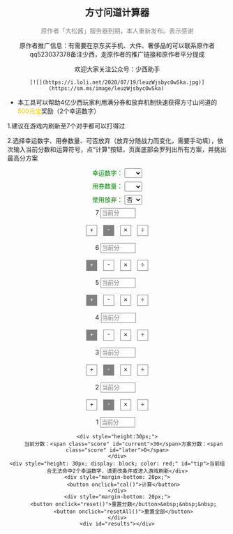 <!DOCTYPE html PUBLIC "-//W3C//DTD XHTML 1.0 Transitional//EN" "http://www.w3.org/TR/xhtml1/DTD/xhtml1-transitional.dtd">

<meta name="viewport" content="width=device-width,initial-scale=1,minimum-scale=1,maximum-scale=1,user-scalable=no">
<title> 方寸问道计算器</title>
<script src="./fangcunshan_files/jquery-1.4.4.min.js" type="text/javascript"></script>
<script src="./fangcunshan_files/fangcunshan.js" type="text/javascript"></script>
<style>
#main div {
	margin-top: 8px;
	margin-bottom: 8px;
}
.m div {
	display: inline-block;
	width: 23px;
	height: 23px;
	margin-left: 5px;
	margin-right: 5px;
}
input, .m div {
	border: 1px solid gray;
}
.m-selected {
	background-color: gray;
	color: white;
}
.n-tip {
	background-color: #FF5151;
}
.score {
	display: inline-block;
	width: 58px;
	color: #FF5151;
}
input {
	width: 80px;
	height: 23px;
}
select {
	width: 40px;
	height: 22px;
}
.giveup {
	display: none;
}
#results span {
	border-bottom:1px dashed gray;
}
</style>

<div align="center">

## 方寸问道计算器

<font color="gray">原作者「大松酱」服务器到期，本人重新发布。表示感谢</font>

原作者推广信息：有需要在京东买手机、大件、奢侈品的可以联系原作者qq523037378备注少西，走原作者的推广链接和原作者平分提成

欢迎大家关注公众号：少西助手

	[![](https://i.loli.net/2020/07/19/leuzWjsbycOwSka.jpg)](https://sm.ms/image/leuzWjsbycOwSka)		
</div>

* 本工具可以帮助4亿少西玩家利用满分券和放弃机制快速获得方寸山问道的<font color="#EAC100">500元宝</font>奖励（2个幸运数字）

1.建议在游戏内刷新至7个对手都可以打得过

2.选择幸运数字、用券数量、可否放弃（放弃分随战力而变化，需要手动填），依次输入当前分数和运算符号，点“计算”按钮，页面底部会罗列出所有方案，并挑出最高分方案

<div id="main" align="center">
	<div style="color: green;">
		幸运数字：
		<select id="luck">
			<option value=""></option>
			<option value="0">0</option>
			<option value="1">1</option>
			<option value="2">2</option>
			<option value="3">3</option>
			<option value="4">4</option>
			<option value="5">5</option>
			<option value="6">6</option>
			<option value="7">7</option>
			<option value="8">8</option>
			<option value="9">9</option>
		</select>
	</div>
	<div style="color: green;">
		用券数量：
		<select id="quan">
			<option value=""></option>
			<option value="0">0</option>
			<option value="1">1</option>
			<option value="2">2</option>
		</select>
	</div>
	<div style="color: green;">
		使用放弃：
		<select id="giveup">
			<option value="0">否</option>
			<option value="1">是</option>
		</select>
	</div>
	<div class="n">7 <input id="n7" type="text" value="" placeholder="当前分" style="background-color: white;">&nbsp;&nbsp;<input id="n7g" class="giveup" type="text" value="" placeholder="放弃分" style="background-color: white;"></div>
	<div class="m">
		<div class="">+</div>
		<div class="m-selected">-</div>
		<div class="">×</div>
		<div class="">÷</div>
		<input type="hidden" id="m6" class="" value="-">
	</div>
	<div class="n">6 <input id="n6" type="text" value="" placeholder="当前分" style="background-color: white;">&nbsp;&nbsp;<input id="n6g" class="giveup" type="text" value="" placeholder="放弃分" style="background-color: white;"></div>
	<div class="m">
		<div class="m-selected">+</div>
		<div class="">-</div>
		<div class="">×</div>
		<div class="">÷</div>
		<input type="hidden" id="m5" class="" value="+">
	</div>
	<div class="n">5 <input id="n5" type="text" value="" placeholder="当前分" style="background-color: white;">&nbsp;&nbsp;<input id="n5g" class="giveup" type="text" value="" placeholder="放弃分" style="background-color: white;"></div>
	<div class="m">
		<div class="m-selected">+</div>
		<div class="">-</div>
		<div class="">×</div>
		<div class="">÷</div>
		<input type="hidden" id="m4" class="" value="+">
	</div>
	<div class="n">4 <input id="n4" type="text" value="" placeholder="当前分" style="background-color: white;">&nbsp;&nbsp;<input id="n4g" class="giveup" type="text" value="" placeholder="放弃分" style="background-color: white;"></div>
	<div class="m">
		<div class="m-selected">+</div>
		<div class="">-</div>
		<div class="">×</div>
		<div class="">÷</div>
		<input type="hidden" id="m3" class="" value="+">
	</div>
	<div class="n">3 <input id="n3" type="text" value="" placeholder="当前分" style="background-color: white;">&nbsp;&nbsp;<input id="n3g" class="giveup" type="text" value="" placeholder="放弃分" style="background-color: white;"></div>
	<div class="m">
		<div class="">+</div>
		<div class="m-selected">-</div>
		<div class="">×</div>
		<div class="">÷</div>
		<input type="hidden" id="m2" class="" value="-">
	</div>
	<div class="n">2 <input id="n2" type="text" value="" placeholder="当前分" style="background-color: white;">&nbsp;&nbsp;<input id="n2g" class="giveup" type="text" value="" placeholder="放弃分" style="background-color: white;"></div>
	<div class="m">
		<div class="">+</div>
		<div class="m-selected">-</div>
		<div class="">×</div>
		<div class="">÷</div>
		<input type="hidden" id="m1" class="" value="-">
	</div>
	<div class="n">1 <input id="n1" type="text" value="" placeholder="当前分" style="background-color: white;">&nbsp;&nbsp;<input id="n1g" class="giveup" type="text" value="" placeholder="放弃分" style="background-color: white;"></div>

	<div style="height:30px;">
		当前分数：<span class="score" id="current">30</span>方案分数：<span class="score" id="later">0</span>
	</div>
	<div style="height: 30px; display: block; color: red;" id="tip">当前组合无法命中2个幸运数字，请更改条件或进入游戏刷新</div>
	<div style="margin-bottom: 20px;">
		<button onclick="cal()">计算</button>
	</div>
	<div style="margin-bottom: 20px;">
		<button onclick="reset()">重置分数</button>&nbsp;&nbsp;&nbsp;
		<button onclick="resetAll()">重置全部</button>
	</div>
	<div id="results"></div>
</body></html>

